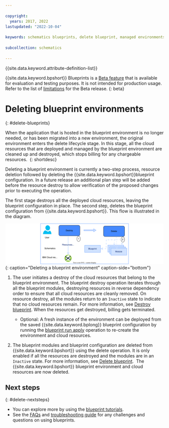 ```yaml
---

copyright:
  years: 2017, 2022
lastupdated: "2022-10-04"

keywords: schematics blueprints, delete blueprint, managed environments

subcollection: schematics

---
```


{{site.data.keyword.attribute-definition-list}}

{{site.data.keyword.bpshort}} Blueprints is a [Beta feature](/docs/schematics?topic=schematics-bp-beta-limitations) that is available for evaluation and testing purposes. It is not intended for production usage. Refer to the list of [limitations](/docs/schematics?topic=schematics-bp-beta-limitations) for the Beta release.
{: beta}

# Deleting blueprint environments
{: #delete-blueprints}

When the application that is hosted in the blueprint environment is no longer needed, or has been migrated into a new environment, the original environment enters the delete lifecycle stage. In this stage, all the cloud resources that are deployed and managed by the blueprint environment are cleaned up and destroyed, which stops billing for any chargeable resources. 
{: shortdesc}

Deleting a blueprint environment is currently a two-step process, resource deletion followed by deleting the {{site.data.keyword.bpshort}}blueprint configuration. In a future release an additional plan step will be added before the resource destroy to allow verification of the proposed changes prior to executing the operation.  

The first stage destroys all the deployed cloud resources, leaving the blueprint configuration in place. The second step, deletes the blueprint configuration from {{site.data.keyword.bpshort}}. This flow is illustrated in the diagram. 

![Deleting a blueprint environment](../images/sc-bp-delete.svg){: caption="Deleting a blueprint environment" caption-side="bottom"}

1. The user initiates a destroy of the cloud resources that belong to the blueprint environment. The blueprint destroy operation iterates through all the blueprint modules, destroying resources in reverse dependency order to ensure that all cloud resources are cleanly removed. On resource destroy, all the modules return to an `Inactive` state to indicate that no cloud resources remain. For more information, see [Destroy blueprint](/docs/schematics?topic=schematics-schematics-cli-reference&interface=cli#schematics-blueprint-destroy). When the resources get destroyed, billing gets terminated.  
    - Optional: A fresh instance of the environment can be deployed from the saved {{site.data.keyword.bplong}} blueprint configuration by running the [blueprint run apply](/docs/schematics?topic=schematics-schematics-cli-reference&interface=cli#schematics-blueprint-install) operation to re-create the environment and cloud resources. 

2. The blueprint modules and blueprint configuration are deleted from {{site.data.keyword.bpshort}} using the delete operation. It is only enabled if all the resources are destroyed and the modules are in an `Inactive` state. For more information, see [Delete blueprint](/docs/schematics?topic=schematics-schematics-cli-reference&interface=cli#schematics-blueprint-delete). 
The {{site.data.keyword.bpshort}} blueprint environment and cloud resources are now deleted. 

## Next steps
{: #delete-nextsteps}

- You can explore more by using the [blueprint tutorials](/docs/schematics?topic=schematics-deploy-schematics-blueprint-cli&interface=cli).
- See the [FAQs](/docs/schematics?topic=schematics-blueprints-faq) and [troubleshooting guide](/docs/schematics?topic=schematics-bp-create-fails) for any challenges and questions on using blueprints.

